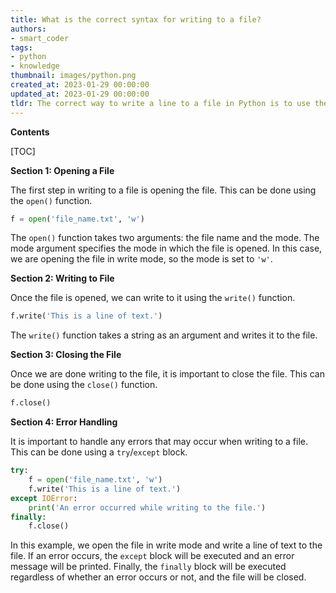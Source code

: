 ```yaml
---
title: What is the correct syntax for writing to a file?
authors:
- smart_coder
tags:
- python
- knowledge
thumbnail: images/python.png
created_at: 2023-01-29 00:00:00
updated_at: 2023-01-29 00:00:00
tldr: The correct way to write a line to a file in Python is to use the file object`s write() method.
---
```


**Contents**

[TOC]

**Section 1: Opening a File**

The first step in writing to a file is opening the file. This can be done using the `open()` function.

```python
f = open('file_name.txt', 'w')
```

The `open()` function takes two arguments: the file name and the mode. The mode argument specifies the mode in which the file is opened. In this case, we are opening the file in write mode, so the mode is set to `'w'`.

**Section 2: Writing to File**

Once the file is opened, we can write to it using the `write()` function.

```python
f.write('This is a line of text.')
```

The `write()` function takes a string as an argument and writes it to the file.

**Section 3: Closing the File**

Once we are done writing to the file, it is important to close the file. This can be done using the `close()` function.

```python
f.close()
```

**Section 4: Error Handling**

It is important to handle any errors that may occur when writing to a file. This can be done using a `try`/`except` block.

```python
try:
    f = open('file_name.txt', 'w')
    f.write('This is a line of text.')
except IOError:
    print('An error occurred while writing to the file.')
finally:
    f.close()
```

In this example, we open the file in write mode and write a line of text to the file. If an error occurs, the `except` block will be executed and an error message will be printed. Finally, the `finally` block will be executed regardless of whether an error occurs or not, and the file will be closed.
